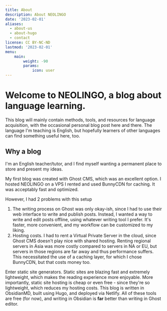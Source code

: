 ```yaml
---
title: About
description: About NEOLINGO
date: '2023-02-01'
aliases:
  - about-us
  - about-hugo
  - contact
license: CC BY-NC-ND
lastmod: '2023-02-01'
menu:
    main: 
        weight: -90
        params:
            icon: user
---
```


# Welcome to NEOLINGO, a blog about language learning.

This blog will mainly contain methods, tools, and resources for language acquisition, with the occasional personal blog post here and there. The language I'm teaching is English, but hopefully learners of other languages can find something useful here, too.

## Why a blog

I'm an English teacher/tutor, and I find myself wanting a permanent place to store and present my ideas.

My first blog was created with Ghost CMS, which was an excellent option. I hosted NEOLINGO on a VPS I rented and used BunnyCDN for caching. It was acceptably fast and optimized.

However, I had 2 problems with this setup

1. The writing process on Ghost was only okay-ish, since I had to use their web interface to write and publish posts. Instead, I wanted a way to write and edit posts offline, using whatever writing tool I prefer. It's faster, more convenient, and my workflow can be customized to my liking. 
2. Hosting costs. I had to rent a Virtual Private Server in the cloud, since Ghost CMS doesn't play nice with shared hosting. Renting regional servers in Asia was more costly compared to servers in NA or EU, but servers in those regions are far away and thus performance suffers. This necessitated the use of a caching layer, for which I chose BunnyCDN, but that costs money too.

Enter static site generators. Static sites are blazing fast and extremely lightweight, which makes the reading experience more enjoyable. More importantly, static site hosting is cheap or even free - since they're so lightweight, which reduces my hosting costs. This blog is written in ObsidianMD, built using Hugo, and deployed via Netlify. All of these tools are free (for now), and writing in Obsidian is **far** better than writing in Ghost editor.
